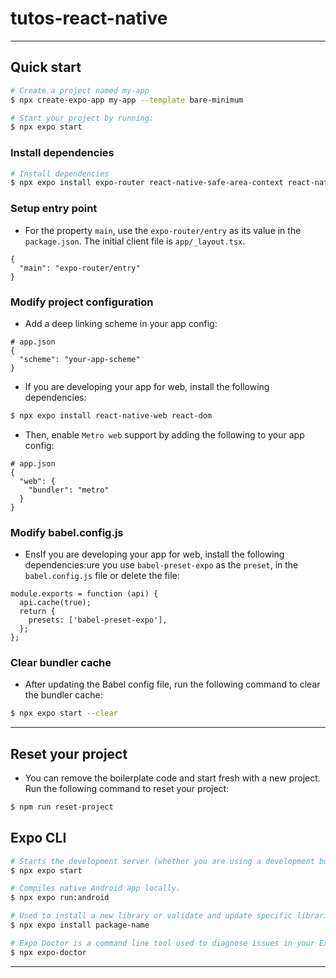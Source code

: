 # tutos-react-native

---

## Quick start


```sh
# Create a project named my-app
$ npx create-expo-app my-app --template bare-minimum

# Start your project by running:
$ npx expo start
```

### Install dependencies

```sh
# Install dependencies
$ npx expo install expo-router react-native-safe-area-context react-native-screens expo-linking expo-constants expo-status-bar
```

### Setup entry point

- For the property ```main```, use the ```expo-router/entry``` as its value in the ```package.json```. The initial client file is ```app/_layout.tsx```.
```
{
  "main": "expo-router/entry"
}
```

###  Modify project configuration

- Add a deep linking scheme in your app config:
```
# app.json
{
  "scheme": "your-app-scheme"
}
```
- If you are developing your app for web, install the following dependencies:
```sh 
$ npx expo install react-native-web react-dom
```
- Then, enable ```Metro web``` support by adding the following to your app config:
```
# app.json
{
  "web": {
    "bundler": "metro"
  }
}
```

### Modify babel.config.js

- EnsIf you are developing your app for web, install the following dependencies:ure you use ```babel-preset-expo``` as the ```preset```, in the ```babel.config.js``` file or delete the file:
```
module.exports = function (api) {
  api.cache(true);
  return {
    presets: ['babel-preset-expo'],
  };
};
```

### Clear bundler cache

- After updating the Babel config file, run the following command to clear the bundler cache:
```sh
$ npx expo start --clear
```

---

## Reset your project

- You can remove the boilerplate code and start fresh with a new project. Run the following command to reset your project:
```sh
$ npm run reset-project
```

## Expo CLI

```sh
# Starts the development server (whether you are using a development build or Expo Go).
$ npx expo start

# Compiles native Android app locally.
$ npx expo run:android

# Used to install a new library or validate and update specific libraries in your project by adding --fix option to this command.
$ npx expo install package-name

# Expo Doctor is a command line tool used to diagnose issues in your Expo project. To use it, run the following command in your project's root directory:
$ npx expo-doctor
```

---